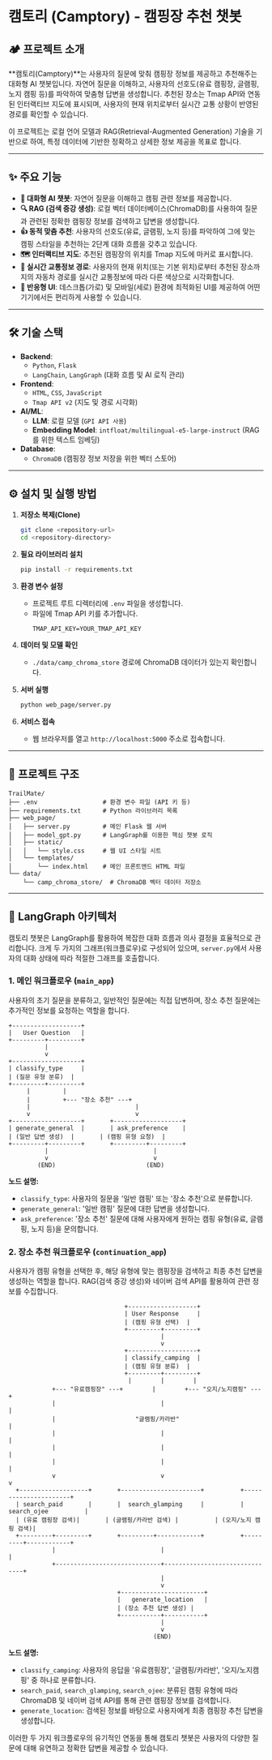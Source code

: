 # 캠토리 (Camptory) - 캠핑장 추천 챗봇

## 🏕️ 프로젝트 소개

**캠토리(Camptory)**는 사용자의 질문에 맞춰 캠핑장 정보를 제공하고 추천해주는 대화형 AI 챗봇입니다. 자연어 질문을 이해하고, 사용자의 선호도(유료 캠핑장, 글램핑, 노지 캠핑 등)를 파악하여 맞춤형 답변을 생성합니다. 추천된 장소는 Tmap API와 연동된 인터랙티브 지도에 표시되며, 사용자의 현재 위치로부터 실시간 교통 상황이 반영된 경로를 확인할 수 있습니다.

이 프로젝트는 로컬 언어 모델과 RAG(Retrieval-Augmented Generation) 기술을 기반으로 하여, 특정 데이터에 기반한 정확하고 상세한 정보 제공을 목표로 합니다.

---

## ✨ 주요 기능

- **🤖 대화형 AI 챗봇**: 자연어 질문을 이해하고 캠핑 관련 정보를 제공합니다.
- **🔍 RAG (검색 증강 생성)**: 로컬 벡터 데이터베이스(ChromaDB)를 사용하여 질문과 관련된 정확한 캠핑장 정보를 검색하고 답변을 생성합니다.
- **👍 동적 맞춤 추천**: 사용자의 선호도(유료, 글램핑, 노지 등)를 파악하여 그에 맞는 캠핑 스타일을 추천하는 2단계 대화 흐름을 갖추고 있습니다.
- **🗺️ 인터랙티브 지도**: 추천된 캠핑장의 위치를 Tmap 지도에 마커로 표시합니다.
- **🚗 실시간 교통정보 경로**: 사용자의 현재 위치(또는 기본 위치)로부터 추천된 장소까지의 자동차 경로를 실시간 교통정보에 따라 다른 색상으로 시각화합니다.
- **📱 반응형 UI**: 데스크톱(가로) 및 모바일(세로) 환경에 최적화된 UI를 제공하여 어떤 기기에서든 편리하게 사용할 수 있습니다.

---

## 🛠️ 기술 스택

- **Backend**: 
  - `Python`, `Flask`
  - `LangChain`, `LangGraph` (대화 흐름 및 AI 로직 관리)
- **Frontend**:
  - `HTML`, `CSS`, `JavaScript`
  - `Tmap API v2` (지도 및 경로 시각화)
- **AI/ML**:
  - **LLM**: 로컬 모델 (`GPI API 사용`)
  - **Embedding Model**: `intfloat/multilingual-e5-large-instruct` (RAG를 위한 텍스트 임베딩)
- **Database**:
  - `ChromaDB` (캠핑장 정보 저장을 위한 벡터 스토어)

---

## ⚙️ 설치 및 실행 방법

1.  **저장소 복제(Clone)**
    ```bash
    git clone <repository-url>
    cd <repository-directory>
    ```

2.  **필요 라이브러리 설치**
    ```bash
    pip install -r requirements.txt
    ```

3.  **환경 변수 설정**
    - 프로젝트 루트 디렉터리에 `.env` 파일을 생성합니다.
    - 파일에 Tmap API 키를 추가합니다.
      ```
      TMAP_API_KEY=YOUR_TMAP_API_KEY
      ```

4.  **데이터 및 모델 확인**
    - `./data/camp_chroma_store` 경로에 ChromaDB 데이터가 있는지 확인합니다.
    <!--- `./model_ax_merge4` 경로에 로컬 LLM 모델 파일들이 있는지 확인합니다.-->
5.  **서버 실행**
    ```bash
    python web_page/server.py
    ```

6.  **서비스 접속**
    - 웹 브라우저를 열고 `http://localhost:5000` 주소로 접속합니다.

---

## 📂 프로젝트 구조

```
TrailMate/
├── .env                  # 환경 변수 파일 (API 키 등)
├── requirements.txt      # Python 라이브러리 목록
├── web_page/
│   ├── server.py         # 메인 Flask 웹 서버
│   ├── model_gpt.py      # LangGraph를 이용한 핵심 챗봇 로직
│   ├── static/
│   │   └── style.css     # 웹 UI 스타일 시트
│   └── templates/
│       └── index.html    # 메인 프론트엔드 HTML 파일
└── data/
    └── camp_chroma_store/  # ChromaDB 벡터 데이터 저장소

```

---

## 🧠 LangGraph 아키텍처

캠토리 챗봇은 LangGraph를 활용하여 복잡한 대화 흐름과 의사 결정을 효율적으로 관리합니다. 크게 두 가지의 그래프(워크플로우)로 구성되어 있으며, `server.py`에서 사용자의 대화 상태에 따라 적절한 그래프를 호출합니다.

### 1. 메인 워크플로우 (`main_app`)

사용자의 초기 질문을 분류하고, 일반적인 질문에는 직접 답변하며, 장소 추천 질문에는 추가적인 정보를 요청하는 역할을 합니다.

```
+-------------------+
|   User Question   |
+---------+---------+
          |
          v
+-------------------+
| classify_type     |
| (질문 유형 분류)  |
+---------+---------+
     |         |
     |         +--- "장소 추천" ---+
     |                             |
     v                             v
+-------------------+       +-------------------+
| generate_general  |       | ask_preference    |
| (일반 답변 생성)  |       | (캠핑 유형 요청)  |
+---------+---------+       +---------+---------+
          |                             |
          v                             v
        (END)                         (END)
```

**노드 설명:**
- `classify_type`: 사용자의 질문을 '일반 캠핑' 또는 '장소 추천'으로 분류합니다.
- `generate_general`: '일반 캠핑' 질문에 대한 답변을 생성합니다.
- `ask_preference`: '장소 추천' 질문에 대해 사용자에게 원하는 캠핑 유형(유료, 글램핑, 노지 등)을 문의합니다.

### 2. 장소 추천 워크플로우 (`continuation_app`)

사용자가 캠핑 유형을 선택한 후, 해당 유형에 맞는 캠핑장을 검색하고 최종 추천 답변을 생성하는 역할을 합니다. RAG(검색 증강 생성)와 네이버 검색 API를 활용하여 관련 정보를 수집합니다.

```
                                +-------------------+
                                | User Response     |
                                | (캠핑 유형 선택)  |
                                +---------+---------+
                                          |
                                          v
                                +-------------------+
                                | classify_camping  |
                                | (캠핑 유형 분류)  |
                                +---------+---------+
                                 |        |        |
            +--- "유료캠핑장" ---+        |        +--- "오지/노지캠핑" ---+
            |                             |                                |
            |                      "글램핑/카라반"                         |
            |                             |                                |
            |                             |                                |
            |                             |                                |
            v                             v                                v
  +-------------------+       +----------------------+          +----------------------+
  | search_paid       |       |  search_glamping     |          | search_ojee          |
  | (유료 캠핑장 검색)|       | (글램핑/카라반 검색) |          | (오지/노지 캠핑 검색)|
  +---------+---------+       +---------+------------+          +---------+------------+
            |                             |                               |
            +-----------------------------+-------------------------------+
                                          |
                                          v
                              +-----------------------+
                              |   generate_location   |
                              | (장소 추천 답변 생성) |
                              +-----------+-----------+
                                          |
                                          v
                                        (END)
```

**노드 설명:**
- `classify_camping`: 사용자의 응답을 '유료캠핑장', '글램핑/카라반', '오지/노지캠핑' 중 하나로 분류합니다.
- `search_paid`, `search_glamping`, `search_ojee`: 분류된 캠핑 유형에 따라 ChromaDB 및 네이버 검색 API를 통해 관련 캠핑장 정보를 검색합니다.
- `generate_location`: 검색된 정보를 바탕으로 사용자에게 최종 캠핑장 추천 답변을 생성합니다.

이러한 두 가지 워크플로우의 유기적인 연동을 통해 캠토리 챗봇은 사용자의 다양한 질문에 대해 유연하고 정확한 답변을 제공할 수 있습니다.
